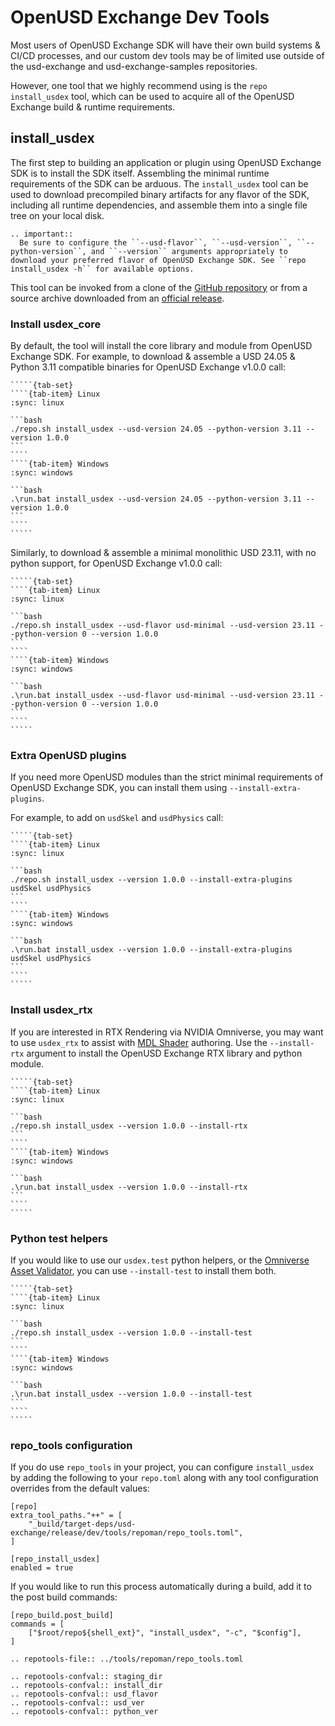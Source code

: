 # OpenUSD Exchange Dev Tools

Most users of OpenUSD Exchange SDK will have their own build systems & CI/CD processes, and our custom dev tools may be of limited use outside of the usd-exchange and usd-exchange-samples repositories.

However, one tool that we highly recommend using is the `repo install_usdex` tool, which can be used to acquire all of the OpenUSD Exchange build & runtime requirements.

## install_usdex

The first step to building an application or plugin using OpenUSD Exchange SDK is to install the SDK itself. Assembling the minimal runtime requirements of the SDK can be arduous. The `install_usdex` tool can be used to download precompiled binary artifacts for any flavor of the SDK, including all runtime dependencies, and assemble them into a single file tree on your local disk.

```{eval-rst}
.. important::
  Be sure to configure the ``--usd-flavor``, ``--usd-version``, ``--python-version``, and ``--version`` arguments appropriately to download your preferred flavor of OpenUSD Exchange SDK. See ``repo install_usdex -h`` for available options.
```

This tool can be invoked from a clone of the [GitHub repository](https://github.com/NVIDIA-Omniverse/usd-exchange) or from a source archive downloaded from an [official release](https://github.com/NVIDIA-Omniverse/usd-exchange/releases).

### Install usdex_core

By default, the tool will install the core library and module from OpenUSD Exchange SDK. For example, to download & assemble a USD 24.05 & Python 3.11 compatible binaries for OpenUSD Exchange v1.0.0 call:

``````{card}
`````{tab-set}
````{tab-item} Linux
:sync: linux

```bash
./repo.sh install_usdex --usd-version 24.05 --python-version 3.11 --version 1.0.0
```
````
````{tab-item} Windows
:sync: windows

```bash
.\run.bat install_usdex --usd-version 24.05 --python-version 3.11 --version 1.0.0
```
````
`````
``````

Similarly, to download & assemble a minimal monolithic USD 23.11, with no python support, for OpenUSD Exchange v1.0.0 call:

``````{card}
`````{tab-set}
````{tab-item} Linux
:sync: linux

```bash
./repo.sh install_usdex --usd-flavor usd-minimal --usd-version 23.11 --python-version 0 --version 1.0.0
```
````
````{tab-item} Windows
:sync: windows

```bash
.\run.bat install_usdex --usd-flavor usd-minimal --usd-version 23.11 --python-version 0 --version 1.0.0
```
````
`````
``````

### Extra OpenUSD plugins

If you need more OpenUSD modules than the strict minimal requirements of OpenUSD Exchange SDK, you can install them using `--install-extra-plugins`.

For example, to add on `usdSkel` and `usdPhysics` call:

``````{card}
`````{tab-set}
````{tab-item} Linux
:sync: linux

```bash
./repo.sh install_usdex --version 1.0.0 --install-extra-plugins usdSkel usdPhysics
```
````
````{tab-item} Windows
:sync: windows

```bash
.\run.bat install_usdex --version 1.0.0 --install-extra-plugins usdSkel usdPhysics
```
````
`````
``````

### Install usdex_rtx

If you are interested in RTX Rendering via NVIDIA Omniverse, you may want to use `usdex_rtx` to assist with [MDL Shader](https://www.nvidia.com/en-us/design-visualization/technologies/material-definition-language) authoring. Use the `--install-rtx` argument to install the OpenUSD Exchange RTX library and python module.

``````{card}
`````{tab-set}
````{tab-item} Linux
:sync: linux

```bash
./repo.sh install_usdex --version 1.0.0 --install-rtx
```
````
````{tab-item} Windows
:sync: windows

```bash
.\run.bat install_usdex --version 1.0.0 --install-rtx
```
````
`````
``````

### Python test helpers

If you would like to use our `usdex.test` python helpers, or the [Omniverse Asset Validator](https://docs.omniverse.nvidia.com/kit/docs/asset-validator/latest/index.html), you can use `--install-test` to install them both.

``````{card}
`````{tab-set}
````{tab-item} Linux
:sync: linux

```bash
./repo.sh install_usdex --version 1.0.0 --install-test
```
````
````{tab-item} Windows
:sync: windows

```bash
.\run.bat install_usdex --version 1.0.0 --install-test
```
````
`````
``````

### repo_tools configuration

If you do use `repo_tools` in your project, you can configure `install_usdex` by adding the following to your `repo.toml` along with any tool configuration overrides from the default values:

```
[repo]
extra_tool_paths."++" = [
    "_build/target-deps/usd-exchange/release/dev/tools/repoman/repo_tools.toml",
]

[repo_install_usdex]
enabled = true
```

If you would like to run this process automatically during a build, add it to the post build commands:

```
[repo_build.post_build]
commands = [
    ["$root/repo${shell_ext}", "install_usdex", "-c", "$config"],
]
```

```{eval-rst}
.. repotools-file:: ../tools/repoman/repo_tools.toml
```

```{eval-rst}
.. repotools-confval:: staging_dir
.. repotools-confval:: install_dir
.. repotools-confval:: usd_flavor
.. repotools-confval:: usd_ver
.. repotools-confval:: python_ver
```
